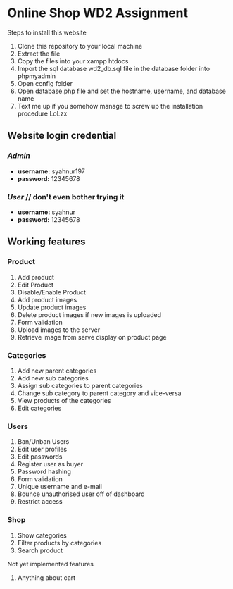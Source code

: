 # Online Shop WD2 Assignment

Steps to install this website

1. Clone this repository to your local machine
2. Extract the file
3. Copy the files into your xampp htdocs
4. Import the sql database wd2_db.sql file in the database folder into phpmyadmin
5. Open config folder
6. Open database.php file and set the hostname, username, and database name
7. Text me up if you somehow manage to screw up the installation procedure LoLzx

## Website login credential
### *Admin*  
* **username:** syahnur197  
* **password:** 12345678

### *User*  // don't even bother trying it  
* **username:** syahnur  
* **password:** 12345678

## Working features

### Product
1. Add product
2. Edit Product
3. Disable/Enable Product
4. Add product images
5. Update product images
6. Delete product images if new images is uploaded
7. Form validation
8. Upload images to the server
9. Retrieve image from serve display on product page

### Categories
1. Add new parent categories
2. Add new sub categories
3. Assign sub categories to parent categories
4. Change sub category to parent category and vice-versa
5. View products of the categories
6. Edit categories

### Users
1. Ban/Unban Users
2. Edit user profiles
3. Edit passwords
4. Register user as buyer
5. Password hashing
6. Form validation
7. Unique username and e-mail
8. Bounce unauthorised user off of dashboard
9. Restrict access

### Shop
1. Show categories
2. Filter products by categories
3. Search product

Not yet implemented features
1. Anything about cart

